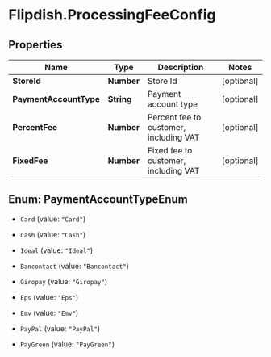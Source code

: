 # Flipdish.ProcessingFeeConfig

## Properties
Name | Type | Description | Notes
------------ | ------------- | ------------- | -------------
**StoreId** | **Number** | Store Id | [optional] 
**PaymentAccountType** | **String** | Payment account type | [optional] 
**PercentFee** | **Number** | Percent fee to customer, including VAT | [optional] 
**FixedFee** | **Number** | Fixed fee to customer, including VAT | [optional] 


<a name="PaymentAccountTypeEnum"></a>
## Enum: PaymentAccountTypeEnum


* `Card` (value: `"Card"`)

* `Cash` (value: `"Cash"`)

* `Ideal` (value: `"Ideal"`)

* `Bancontact` (value: `"Bancontact"`)

* `Giropay` (value: `"Giropay"`)

* `Eps` (value: `"Eps"`)

* `Emv` (value: `"Emv"`)

* `PayPal` (value: `"PayPal"`)

* `PayGreen` (value: `"PayGreen"`)




